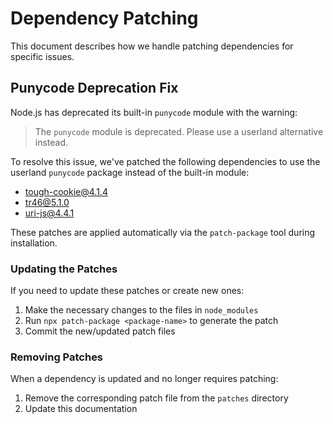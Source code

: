 # Dependency Patching

This document describes how we handle patching dependencies for specific issues.

## Punycode Deprecation Fix

Node.js has deprecated its built-in `punycode` module with the warning:
> The `punycode` module is deprecated. Please use a userland alternative instead.

To resolve this issue, we've patched the following dependencies to use the userland `punycode` package instead of the built-in module:

- tough-cookie@4.1.4
- tr46@5.1.0
- uri-js@4.4.1

These patches are applied automatically via the `patch-package` tool during installation.

### Updating the Patches

If you need to update these patches or create new ones:

1. Make the necessary changes to the files in `node_modules`
2. Run `npx patch-package <package-name>` to generate the patch
3. Commit the new/updated patch files

### Removing Patches

When a dependency is updated and no longer requires patching:

1. Remove the corresponding patch file from the `patches` directory
2. Update this documentation
